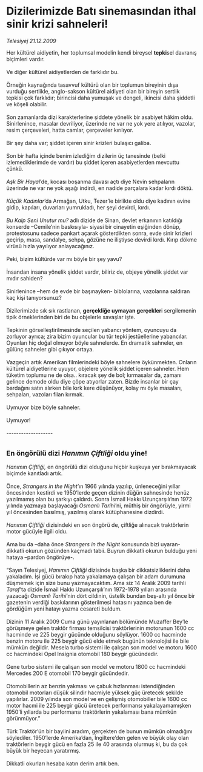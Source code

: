 # Dizilerimizde Batı sinemasından ithal sinir krizi sahneleri!

*Telesiyej 21.12.2009*

<div class="taraf_structure_2col_1zq">
<div class="margen_n">



 <p>Her kültürel aidiyetin, her toplumsal modelin kendi bireysel <b>tepki</b>sel davranış biçimleri vardır. <br/><br/>Ve diğer kültürel aidiyetlerden de farklıdır bu. <br/><br/>Örneğin kaynağında tasavvuf kültürü olan bir toplumun bireyinin dışa vurduğu sertlikle, anglo-sakson kültürel aidiyeti olan bir bireyin sertlik tepkisi çok farklıdır; birincisi daha yumuşak ve dengeli, ikincisi daha şiddetli ve köşeli olabilir. <br/><br/>Son zamanlarda dizi karakterlerine şiddete yönelik bir asabiyet hâkim oldu. Sinirlenince, masalar devriliyor, üzerinde ne var ne yok yere atılıyor, vazolar, resim çerçeveleri, hatta camlar, çerçeveler kırılıyor. <br/><br/>Bir şey daha var; şiddet içeren sinir krizleri bulaşıcı galiba. <br/><br/>Son bir hafta içinde benim izlediğim dizilerin üç tanesinde (belki izlemediklerimde de vardır) bu şiddet içeren asabiyetlerden mevcuttu çünkü.<i> <br/><br/>Aşk Bir Hayal</i>’de, kocası boşanma davası açtı diye Nevin sehpaların üzerinde ne var ne yok aşağı indirdi, en nadide parçalara kadar kırdı döktü.<i> <br/><br/>Küçük Kadınlar</i>’da Armağan, Utku, Tezer’le birlikte oldu diye kadının evine gidip, kapıları, duvarları yumrukladı, her şeyi devirdi, kırdı.<i> <br/><br/>Bu Kalp Seni Unutur mu?</i> adlı dizide de Sinan, devlet erkanının katıldığı konserde –Cemile’nin baskısıyla- siyasi bir cinayetin eşiğinden dönüp, protestosunu sadece pankart açarak gösterdikten sonra, evde sinir krizleri geçirip, masa, sandalye, sehpa, gözüne ne iliştiyse devirdi kırdı. Kırıp dökme virüsü hızla yayılıyor anlayacağınız. <br/><br/>Peki, bizim kültürde var mı böyle bir şey yavu? <br/><br/>İnsandan insana yönelik şiddet vardır, biliriz de, objeye yönelik şiddet var mıdır sahiden? <br/><br/>Sinirlenince –hem de evde bir başınayken- biblolarına, vazolarına saldıran kaç kişi tanıyorsunuz? <br/><br/>Dizilerimizde sık sık rastlanan, <b>gerçekliğe uymayan gerçekler</b>i sergilemenin tipik örneklerinden biri de bu objelerle savaşlar işte. <br/><br/>Tepkinin görselleştirilmesinde seçilen yabancı yöntem, oyuncuyu da zorluyor ayrıca; zira bizim oyuncular bu tür tepki jestüellerine yabancılar. Oyunları hiç doğal olmuyor böyle sahnelerde. En dramatik sahneler, en gülünç sahneler gibi çıkıyor ortaya. <br/><br/>Vazgeçin artık Amerikan filmlerindeki böyle sahnelere öykünmekten. Onların kültürel aidiyetlerine uyuyor, objelere yönelik şiddet içeren sahneler. Hem tüketim toplumu ne de olsa.. kıracak şey de bol; kırmasalar da, zamanı gelince demode oldu diye çöpe atıyorlar zaten. Bizde insanlar bir çay bardağını satın alırken bile kırk kere düşünüyor, kolay mı öyle masaları, sehpaları, vazoları filan kırmak. <br/><br/>Uymuyor bize böyle sahneler. <br/><br/>Uymuyor! <br/><br/>------------------- <br/><br/><br/><font size="4"><strong>En öngörülü dizi <i>Hanımın Çiftliği</i> oldu yine!</strong></font><i> <br/><br/>Hanımın Çiftliği,</i> en öngörülü dizi olduğunu hiçbir kuşkuya yer bırakmayacak biçimde kanıtladı artık. <br/><br/>Önce, <i>Strangers in the Night</i>’ın 1966 yılında yazılıp, ünleneceğini yıllar öncesinden kestirdi ve 1950’lerde geçen dizinin düğün sahnesinde henüz yazılmamış olan bu şarkıyı çaldırdı. Sonra İsmail Hakkı Uzunçarşılı’nın 1972 yılında yazmaya başlayacağı <i>Osmanlı Tarihi</i>’ni, müthiş bir öngörüyle, yirmi yıl öncesinden basılmış, yazılmış olarak kütüphanesine dizdirdi.<i> <br/><br/>Hanımın Çiftliği</i> dizisindeki en son öngörü de, çiftliğe alınacak traktörlerin motor gücüyle ilgili oldu. <br/><br/>Ama bu da –daha önce <i>Strangers in the Night</i> konusunda bizi uyaran- dikkatli okurun gözünden kaçmadı tabii. Buyrun dikkatli okurun bulduğu yeni hataya –pardon öngörüye-. <br/><br/>“Sayın Telesiyej, <i>Hanımın Çiftliği</i> dizisinde başka bir dikkatsizliklerini daha yakaladım. İşi gücü bırakıp hata yakalamaya çalışan bir adam durumuna düşmemek için size bunu yazmayacaktım. Ama siz 14 Aralık 2009 tarihli <i>Taraf</i>’ta dizide İsmail Hakkı Uzunçarşılı’nın 1972-1978 yılları arasında yazacağı <i>Osmanlı Tarihi</i>’nin dört cildinin, üstelik bundan beş-altı yıl önce bir gazetenin verdiği baskılarının gösterilmesi hatasını yazınca ben de gördüğüm yeni hatayı yazma cesareti buldum. <br/><br/>Dizinin 11 Aralık 2009 Cuma günü yayınlanan bölümünde Muzaffer Bey’le görüşmeye gelen traktör firması temsilcisi traktörlerinin motorunun 1600 cc hacminde ve 225 beygir gücünde olduğunu söylüyor. 1600 cc hacminde benzin motoru ile 225 beygir gücü elde etmek bugünün teknolojisi ile bile mümkün değildir. Mesela turbo sistemi ile çalışan son model ve motoru 1600 cc hacmindeki Opel Insignia otomobil 180 beygir gücündedir. <br/><br/>Gene turbo sistemi ile çalışan son model ve motoru 1800 cc hacmindeki Mercedes 200 E otomobil 170 beygir gücündedir. <br/><br/>Otomobillerin az benzin yakması ve çabuk hızlanması istendiğinden otomobil motorları düşük silindir hacmiyle yüksek güç üretecek şekilde yapılırlar. 2009 yılında son model ve en gelişmiş otomobiller bile 1600 cc motor hacmi ile 225 beygir gücü üretecek performansı yakalayamamışken 1950’li yıllarda bu performansı traktörlerin yakalaması bana mümkün görünmüyor.” <br/><br/>Türk Traktör’ün bir bayiini aradım, gerçekten de bunun mümkün olmadığını söylediler. 1950’lerde Amerika’dan, İngiltere’den gelen ve büyük olay olan traktörlerin beygir gücü en fazla 25 ile 40 arasında olurmuş ki, bu da çok büyük bir heyecan yaratırmış. <br/><br/>Dikkatli okurları hesaba katın derim artık ben.</p>
<br/>
<br/>
<br/>



<br/>


<div id="taraf_not">
</div>

</div>


</div>

